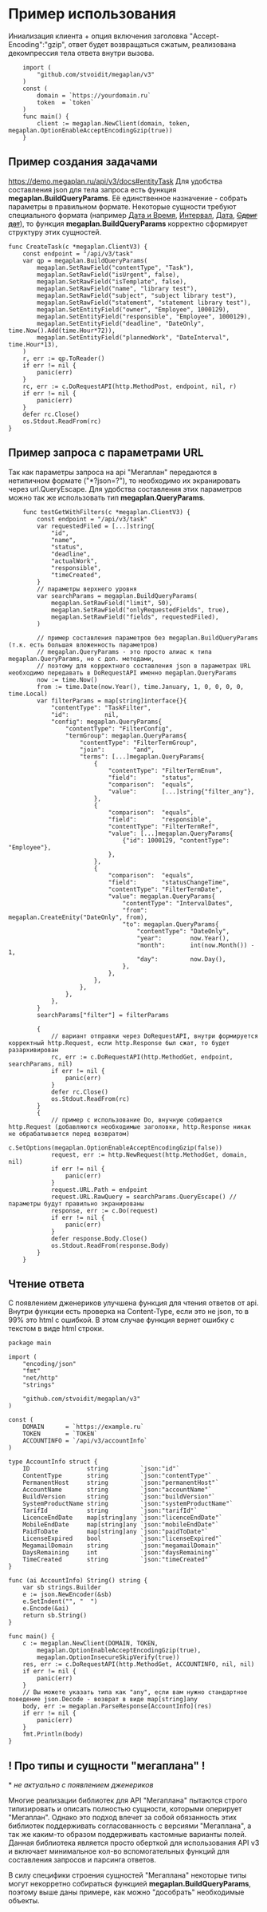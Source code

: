 # Пример использования

Иниализация клиента + опция включения заголовка "Accept-Encoding":"gzip", ответ будет возвращаться сжатым, реализована декомпрессия тела ответа внутри вызова.

```golang
    import (
        "github.com/stvoidit/megaplan/v3"
    )
    const (
        domain = `https://yourdomain.ru`
        token  = `token`
    )
    func main() {
        client := megaplan.NewClient(domain, token, megaplan.OptionEnableAcceptEncodingGzip(true))
    }
```
## Пример создания задачами
https://demo.megaplan.ru/api/v3/docs#entityTask
Для удобства составления json для тела запроса есть функция __megaplan.BuildQueryParams__. Её единственное назначение - собрать параметры в правильном формате.
Некоторые сущности требуют специального формата (например [Дата и Время](https://demo.megaplan.ru/api/v3/docs#entityDateTime), [Интервал](https://demo.megaplan.ru/api/v3/docs#entityDateInterval), [Дата](https://demo.megaplan.ru/api/v3/docs#entityDateOnly), [~~Сдвиг дат~~](https://demo.megaplan.ru/api/v3/docs#entityShiftDate)), то функция __megaplan.BuildQueryParams__ корректно сформирует структуру этих сущностей.


```golang
func CreateTask(c *megaplan.ClientV3) {
    const endpoint = "/api/v3/task"
    var qp = megaplan.BuildQueryParams(
        megaplan.SetRawField("contentType", "Task"),
        megaplan.SetRawField("isUrgent", false),
        megaplan.SetRawField("isTemplate", false),
        megaplan.SetRawField("name", "library test"),
        megaplan.SetRawField("subject", "subject library test"),
        megaplan.SetRawField("statement", "statement library test"),
        megaplan.SetEntityField("owner", "Employee", 1000129),
        megaplan.SetEntityField("responsible", "Employee", 1000129),
        megaplan.SetEntityField("deadline", "DateOnly", time.Now().Add(time.Hour*72)),
        megaplan.SetEntityField("plannedWork", "DateInterval", time.Hour*13),
    )
    r, err := qp.ToReader()
    if err != nil {
        panic(err)
    }
    rc, err := c.DoRequestAPI(http.MethodPost, endpoint, nil, r)
    if err != nil {
        panic(err)
    }
    defer rc.Close()
    os.Stdout.ReadFrom(rc)
}
```
## Пример запроса с параметрами URL
Так как параметры запроса на api "Мегаплан" передаются в нетипичном формате ("*?json=?"), то необходимо их экранировать через url.QueryEscape.
Для удобства составления этих параметров можно так же использовать тип __megaplan.QueryParams__.
```golang
    func testGetWithFilters(c *megaplan.ClientV3) {
        const endpoint = "/api/v3/task"
        var requestedFiled = [...]string{
            "id",
            "name",
            "status",
            "deadline",
            "actualWork",
            "responsible",
            "timeCreated",
        }
        // параметры верхнего уровня
        var searchParams = megaplan.BuildQueryParams(
            megaplan.SetRawField("limit", 50),
            megaplan.SetRawField("onlyRequestedFields", true),
            megaplan.SetRawField("fields", requestedFiled),
        )

        // пример составления параметров без megaplan.BuildQueryParams (т.к. есть большая вложенность параметров)
        // megaplan.QueryParams - это просто алиас к типа megaplan.QueryParams, но с доп. методами,
        // поэтому для корректного составления json в параметрах URL необходимо передавать в DoRequestAPI именно megaplan.QueryParams
        now := time.Now()
        from := time.Date(now.Year(), time.January, 1, 0, 0, 0, 0, time.Local)
        var filterParams = map[string]interface{}{
            "contentType": "TaskFilter",
            "id":          nil,
            "config": megaplan.QueryParams{
                "contentType": "FilterConfig",
                "termGroup": megaplan.QueryParams{
                    "contentType": "FilterTermGroup",
                    "join":        "and",
                    "terms": [...]megaplan.QueryParams{
                        {
                            "contentType": "FilterTermEnum",
                            "field":       "status",
                            "comparison":  "equals",
                            "value":       [...]string{"filter_any"},
                        },
                        {
                            "comparison":  "equals",
                            "field":       "responsible",
                            "contentType": "FilterTermRef",
                            "value": [...]megaplan.QueryParams{
                                {"id": 1000129, "contentType": "Employee"},
                            },
                        },
                        {
                            "comparison":  "equals",
                            "field":       "statusChangeTime",
                            "contentType": "FilterTermDate",
                            "value": megaplan.QueryParams{
                                "contentType": "IntervalDates",
                                "from":        megaplan.CreateEnity("DateOnly", from),
                                "to": megaplan.QueryParams{
                                    "contentType": "DateOnly",
                                    "year":        now.Year(),
                                    "month":       int(now.Month()) - 1,
                                    "day":         now.Day(),
                                },
                            },
                        },
                    },
                },
            },
        }
        searchParams["filter"] = filterParams

        {
            // вариант отправки через DoRequestAPI, внутри формируется корректный http.Request, если http.Response был сжат, то будет разархивирован
            rc, err := c.DoRequestAPI(http.MethodGet, endpoint, searchParams, nil)
            if err != nil {
                panic(err)
            }
            defer rc.Close()
            os.Stdout.ReadFrom(rc)
        }
        {
            // пример с использование Do, внучную собирается http.Request (добавляются необходимые заголовки, http.Response никак не обрабатывается перед возвратом)
            c.SetOptions(megaplan.OptionEnableAcceptEncodingGzip(false))
            request, err := http.NewRequest(http.MethodGet, domain, nil)
            if err != nil {
                panic(err)
            }
            request.URL.Path = endpoint
            request.URL.RawQuery = searchParams.QueryEscape() // параметры будут правильно экранированы
            response, err := c.Do(request)
            if err != nil {
                panic(err)
            }
            defer response.Body.Close()
            os.Stdout.ReadFrom(response.Body)
        }
    }
```

## Чтение ответа
С появлением дженериков улучшена функция для чтения ответов от api.
Внутри функции есть проверка на Content-Type, если это не json, то в 99% это html с ошибкой. В этом случае функция вернет ошибку с текстом в виде html строки.


```golang
package main

import (
	"encoding/json"
	"fmt"
	"net/http"
	"strings"

	"github.com/stvoidit/megaplan/v3"
)

const (
	DOMAIN      = `https://example.ru`
	TOKEN       = `TOKEN`
	ACCOUNTINFO = `/api/v3/accountInfo`
)

type AccountInfo struct {
	ID                string         `json:"id"`
	ContentType       string         `json:"contentType"`
	PermanentHost     string         `json:"permanentHost"`
	AccountName       string         `json:"accountName"`
	BuildVersion      string         `json:"buildVersion"`
	SystemProductName string         `json:"systemProductName"`
	TarifId           string         `json:"tarifId"`
	LicenceEndDate    map[string]any `json:"licenceEndDate"`
	MobileEndDate     map[string]any `json:"mobileEndDate"`
	PaidToDate        map[string]any `json:"paidToDate"`
	LicenseExpired    bool           `json:"licenseExpired"`
	MegamailDomain    string         `json:"megamailDomain"`
	DaysRemaining     int            `json:"daysRemaining"`
	TimeCreated       string         `json:"timeCreated"`
}

func (ai AccountInfo) String() string {
	var sb strings.Builder
	e := json.NewEncoder(&sb)
	e.SetIndent("", "  ")
	e.Encode(&ai)
	return sb.String()
}

func main() {
	c := megaplan.NewClient(DOMAIN, TOKEN,
		megaplan.OptionEnableAcceptEncodingGzip(true),
		megaplan.OptionInsecureSkipVerify(true))
	res, err := c.DoRequestAPI(http.MethodGet, ACCOUNTINFO, nil, nil)
	if err != nil {
		panic(err)
	}
    // Вы можете указать типа как "any", если вам нужно стандартное поведение json.Decode - возврат в виде map[string]any
	body, err := megaplan.ParseResponse[AccountInfo](res)
	if err != nil {
		panic(err)
	}
	fmt.Println(body)
}
```


## __!__ Про типы и сущности "мегаплана" __!__

\* _не актуально с появлением дженериков_

Многие реализации библиотек для API "Мегаплана" пытаются строго типизировать и описать полностью сущности, которыми оперирует "Мегаплан".
Однако это подход влечет за собой обязанность этих библиотек поддерживать согласованность с версиями "Мегаплана", а так же каким-то образом поддерживать кастомные варианты полей.
Данная библиотека является просто оберткой для использования API v3 и включает минимальное кол-во вспомогательных функций для составления запросов и парсинга ответов.

В силу специфики строения сущностей "Мегаплана" некоторые типы могут некорретно собираться функцией __megaplan.BuildQueryParams__, поэтому выше даны примере, как можно "дособрать" необходимые объекты.
